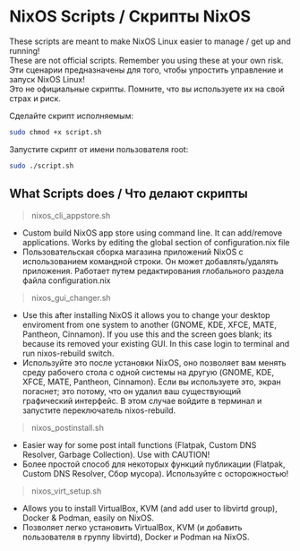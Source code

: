 # NixOS Scripts / Скрипты NixOS


These scripts are meant to make NixOS Linux easier to manage / get up and running!  
These are not official scripts. Remember you using these at your own risk.  
Эти сценарии предназначены для того, чтобы упростить управление и запуск NixOS Linux!  
Это не официальные скрипты. Помните, что вы используете их на свой страх и риск.  


Сделайте скрипт исполняемым:
```bash
sudo chmod +x script.sh
```
Запустите скрипт от имени пользователя root:  
```bash
sudo ./script.sh
```


## What Scripts does / Что делают скрипты


> nixos_cli_appstore.sh


- Custom build NixOS app store using command line. It can add/remove applications. Works by editing the global section of configuration.nix file  
- Пользовательская сборка магазина приложений NixOS с использованием командной строки. Он может добавлять/удалять приложения. Работает путем редактирования глобального раздела файла configuration.nix  


> nixos_gui_changer.sh  


- Use this after installing NixOS it allows you to change your desktop enviroment from one system to another (GNOME, KDE, XFCE, MATE, Pantheon, Cinnamon). If you use this and the screen goes blank; its because its removed your existing GUI. In this case login to terminal and run nixos-rebuild switch.  
- Используйте это после установки NixOS, оно позволяет вам менять среду рабочего стола с одной системы на другую (GNOME, KDE, XFCE, MATE, Pantheon, Cinnamon). Если вы используете это, экран погаснет; это потому, что он удалил ваш существующий графический интерфейс. В этом случае войдите в терминал и запустите переключатель nixos-rebuild.  


> nixos_postinstall.sh  


- Easier way for some post intall functions (Flatpak, Custom DNS Resolver, Garbage Collection). Use with CAUTION!
- Более простой способ для некоторых функций публикации (Flatpak, Custom DNS Resolver, Сбор мусора). Используйте с осторожностью!  


> nixos_virt_setup.sh  


- Allows you to install VirtualBox, KVM (and add user to libvirtd group), Docker & Podman,  easily on NixOS.
- Позволяет легко установить VirtualBox, KVM (и добавить пользователя в группу libvirtd), Docker и Podman на NixOS.
